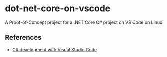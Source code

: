 # dot-net-core-on-vscode
A Proof-of-Concept project for a .NET Core C# project on VS Code on Linux

## References
* [C# development with Visual Studio Code](https://medium.com/edgefund/c-development-with-visual-studio-code-b860cc71a5ec)
